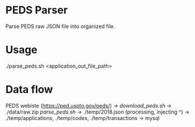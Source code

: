 # PEDS Parser

Parse PEDS raw JSON file into organized file.

# Usage

./parse_peds.sh <application_out_file_path>

# Data flow

PEDS webiste (https://ped.uspto.gov/peds/) ->
*download_peds.sh* -> ./data/raw.zip
*parse_peds.sh* -> ./temp/2018.json
(processing, injecting ^) -> ./temp/applications, ./temp/codes, ./temp/transactions
-> mysql